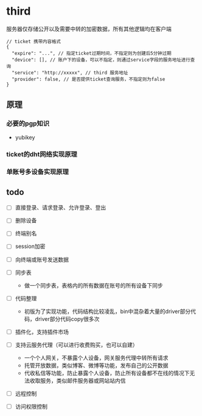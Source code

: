 # third


服务器仅存储公开以及需要中转的加密数据，所有其他逻辑均在客户端


``` jsonc
// ticket 携带内容格式
{
  "expire": "...", // 指定ticket过期时间，不指定则为创建后5分钟过期
  "device": [], // 账户下的设备，可以不指定，则通过service字段的服务地址进行查询
  "service": "http://xxxxx", // third 服务地址
  "provider": false, // 是否提供ticket查询服务，不指定则为false
}
```
## 原理

### 必要的pgp知识

- yubikey

### ticket的dht网络实现原理

### 单账号多设备实现原理

## todo

- [ ] 直接登录、请求登录、允许登录、登出
- [ ] 删除设备

- [ ] 终端别名
- [ ] session加密
- [ ] 向终端或账号发送数据
- [ ] 同步表
  - 做一个同步表，表格内的所有数据在账号的所有设备下同步
- [ ] 代码整理
  - 初版为了实现功能，代码结构比较凌乱，bin中混杂着大量的driver部分代码，driver部分代码copy很多次
- [ ] 插件化，支持插件市场
- [ ] 支持云服务代理（可以进行收费购买，也可以自建）
    - 一个个人网关，不暴露个人设备，网关服务代理中转所有请求
    - 托管开放数据，类似博客、微博等功能，发布自己的公开数据
    - 代收私信等功能，防止暴露个人设备，防止所有设备都不在线的情况下无法收取服务，类似邮件服务器或网站站内信
- [ ] 远程控制
- [ ] 访问权限控制